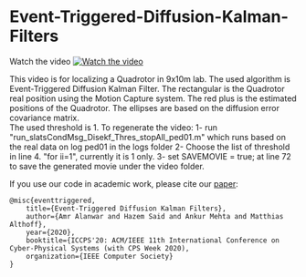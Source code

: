# Event-Triggered-Diffusion-Kalman-Filters

Watch the video
[![Watch the video](https://img.youtube.com/vi/IcBoE3KHGwQ/0.jpg)](https://youtu.be/IcBoE3KHGwQ)

This video is for localizing a Quadrotor in 9x10m lab. The used algorithm is Event-Triggered Diffusion Kalman Filter. The rectangular is the Quadrotor real position using the Motion Capture system. The red plus is the estimated positions of the Quadrotor. The ellipses are based on the diffusion error covariance matrix.  
The used threshold is 1. To regenerate the video:
1- run "run_slatsCondMsg_Disekf_Thres_stopAll_ped01.m" which runs based on the real data on log ped01 in the logs folder
2- Choose the list of threshold in line 4. "for ii=1", currently it is 1 only.
3- set
SAVEMOVIE = true;
at line 72
to save the generated movie under the video folder.




If you use our code in academic work, please cite our [paper](https://arxiv.org/pdf/1609.00881.pdf):

```
@misc{eventtriggered,
    title={Event-Triggered Diffusion Kalman Filters},
    author={Amr Alanwar and Hazem Said and Ankur Mehta and Matthias Althoff},
    year={2020},
    booktitle={ICCPS'20: ACM/IEEE 11th International Conference on Cyber-Physical Systems (with CPS Week 2020),
    organization={IEEE Computer Society}
}




